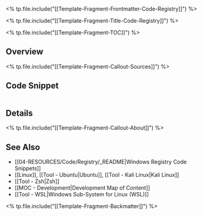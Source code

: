<% tp.file.include("[[Template-Fragment-Frontmatter-Code-Registry]]") %>

<% tp.file.include("[[Template-Fragment-Title-Code-Registry]]") %>

<% tp.file.include("[[Template-Fragment-TOC]]") %>

## Overview

<% tp.file.include("[[Template-Fragment-Callout-Sources]]") %>

## Code Snippet

```registry

```

## Details

<% tp.file.include("[[Template-Fragment-Callout-About]]") %>

## See Also

- [[04-RESOURCES/Code/Registry/_README|Windows Registry Code Snippets]]
- [[Linux]], [[Tool - Ubuntu|Ubuntu]], [[Tool - Kali Linux|Kali Linux]]
- [[Tool - Zsh|Zsh]]
- [[MOC - Development|Development Map of Content]]
- [[Tool - WSL|Windows Sub-System for Linux (WSL)]]

<% tp.file.include("[[Template-Fragment-Backmatter]]") %>